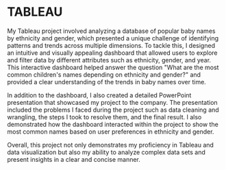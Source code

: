 # TABLEAU
My Tableau project involved analyzing a database of popular baby names by ethnicity and gender, which presented a unique challenge of identifying patterns and trends across multiple dimensions. To tackle this, I designed an intuitive and visually appealing dashboard that allowed users to explore and filter data by different attributes such as ethnicity, gender, and year. This interactive dashboard helped answer the question "What are the most common children's names depending on ethnicity and gender?" and provided a clear understanding of the trends in baby names over time.

In addition to the dashboard, I also created a detailed PowerPoint presentation that showcased my project to the company. The presentation included the problems I faced during the project such as data cleaning and wrangling, the steps I took to resolve them, and the final result. I also demonstrated how the dashboard interacted within the project to show the most common names based on user preferences in ethnicity and gender.

Overall, this project not only demonstrates my proficiency in Tableau and data visualization but also my ability to analyze complex data sets and present insights in a clear and concise manner.
